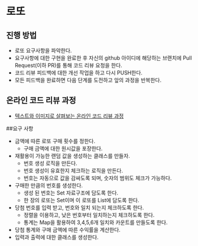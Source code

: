 # 로또
## 진행 방법
* 로또 요구사항을 파악한다.
* 요구사항에 대한 구현을 완료한 후 자신의 github 아이디에 해당하는 브랜치에 Pull Request(이하 PR)를 통해 코드 리뷰 요청을 한다.
* 코드 리뷰 피드백에 대한 개선 작업을 하고 다시 PUSH한다.
* 모든 피드백을 완료하면 다음 단계를 도전하고 앞의 과정을 반복한다.

## 온라인 코드 리뷰 과정
* [텍스트와 이미지로 살펴보는 온라인 코드 리뷰 과정](https://github.com/next-step/nextstep-docs/tree/master/codereview)

##요구 사항

* 금액에 따른 로또 구매 횟수를 정한다.
    * 구매 금액에 대한 원시값을 포장한다.
* 재활용이 가능한 랜덤 값을 생성하는 클래스를 만들자.
    * 번호 생성 로직을 만든다.
    * 번호 생성이 유효한지 체크하는 로직을 만든다.
    * 번호는 자동으로 값을 감싸도록 되며, 숫자의 범위도 체크가 가능하다.
* 구매한 만큼의 번호를 생성한다.
    * 생성 된 번호는 Set 자료구조에 담도록 한다.
    * 한 장의 로또는 Set이며 이 로또를 List에 담도록 한다.
* 당첨 번호를 입력 받고, 번호와 일치 되는지 체크하도록 한다.
    * 정렬을 이용하고, 낮은 번호부터 일치하는지 체크하도록 한다.
    * 통계는 Map을 활용하여 3,4,5,6개 일치와 카운트를 만들도록 한다.
* 당첨 통계와 구매 금액에 따른 수익률을 계산한다.
* 입력과 출력에 대한 클래스를 생성한다.